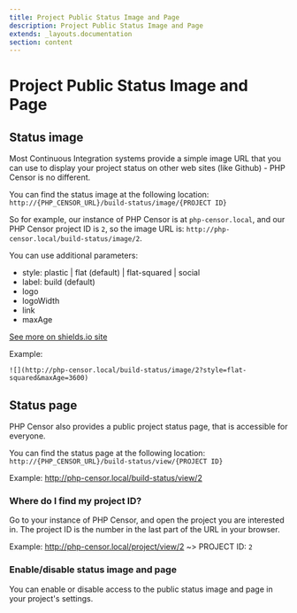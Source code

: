 ```yaml
---
title: Project Public Status Image and Page
description: Project Public Status Image and Page
extends: _layouts.documentation
section: content
---
```


Project Public Status Image and Page
====================================

Status image
------------

Most Continuous Integration systems provide a simple image URL that you can use to display your project status on other 
web sites (like Github) - PHP Censor is no different.

You can find the status image at the following location: `http://{PHP_CENSOR_URL}/build-status/image/{PROJECT ID}`

So for example, our instance of PHP Censor is at `php-censor.local`, and our PHP Censor project ID is `2`, so the image 
URL is: `http://php-censor.local/build-status/image/2`.

You can use additional parameters:

* style: plastic | flat (default) | flat-squared | social
* label: build (default)
* logo
* logoWidth
* link
* maxAge

[See more on shields.io site](http://shields.io)

Example:

`![](http://php-censor.local/build-status/image/2?style=flat-squared&maxAge=3600)`

Status page
-----------

PHP Censor also provides a public project status page, that is accessible for everyone.

You can find the status page at the following location: `http://{PHP_CENSOR_URL}/build-status/view/{PROJECT ID}`

Example:
http://php-censor.local/build-status/view/2

### Where do I find my project ID?

Go to your instance of PHP Censor, and open the project you are interested in. The project ID is the number in the last 
part of the URL in your browser.

Example:
http://php-censor.local/project/view/2 ~> PROJECT ID: `2`

### Enable/disable status image and page

You can enable or disable access to the public status image and page in your project's settings.
